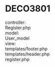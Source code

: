 # DECO3801
controller:  
Register.php  
model:  
User_model  
view:  
templates/footer.php  
templates/header.php  
register.php  
